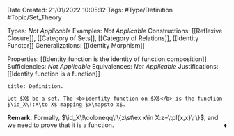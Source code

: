 <div class="topSpace"></div>

Date Created: 21/01/2022 10:05:12
Tags: #Type/Definition #Topic/Set_Theory

Types: <i>Not Applicable</i>
Examples: <i>Not Applicable</i>
Constructions: [[Reflexive Closure]], [[Category of Sets]], [[Category of Relations]], [[Identity Functor]]
Generalizations: [[Identity Morphism]]

Properties: [[Identity function is the identity of function composition]]
Sufficiencies: <i>Not Applicable</i>
Equivalences: <i>Not Applicable</i>
Justifications: [[Identity function is a function]]

``` ad-Definition
title: Definition.

Let $X$ be a set. The <b>identity function on $X$</b> is the function $\id_X\!:X\to X$ mapping $x\mapsto x$.

```

<b>Remark.</b> Formally, $\id_X\!\coloneqq\l\{z\st\ex x\in X:z=\tpl{x,x}\r\}$, and we need to prove that it is a function.<span style="float:right;">$\blacklozenge$</span>
